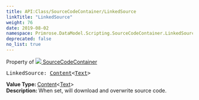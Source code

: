 ```yaml
---
title: API:Class/SourceCodeContainer/LinkedSource
linkTitle: "LinkedSource"
weight: 76
date: 2019-08-02
namespace: Primrose.DataModel.Scripting.SourceCodeContainer.LinkedSource
deprecated: false
no_list: true
---
```

Property of <a href="/docs/api-reference/Class/SourceCodeContainer"><img src="/icons/silk/default.png"/>&nbsp;SourceCodeContainer</a>
<pre class="method-declaration">
LinkedSource: <a class="type" href="/docs/api-reference/Misc/Content">Content</a><<a class="type" href="/docs/api-reference/Asset/Text">Text</a>></pre>
<b>Value Type: </b>
<a class="type" href="/docs/api-reference/Misc/Content">Content</a><<a class="type" href="/docs/api-reference/Asset/Text">Text</a>>
<br/>
<b>Description: </b>
When set, will download and overwrite source code.

